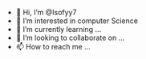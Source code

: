- 👋 Hi, I’m @Isofyy7
- 👀 I’m interested in computer Science 
- 🌱 I’m currently learning ...
- 💞️ I’m looking to collaborate on ...
- 📫 How to reach me ...

<!---
Isofyy7/Isofyy7 is a ✨ special ✨ repository because its `README.md` (this file) appears on your GitHub profile.
You can click the Preview link to take a look at your changes.
--->
